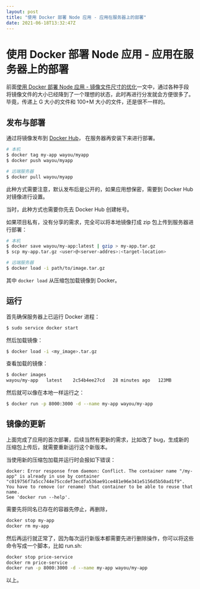```yaml
---
layout: post
title: "使用 Docker 部署 Node 应用 - 应用在服务器上的部署"
date: 2021-06-18T13:32:47Z
---
```

# 使用 Docker 部署 Node 应用 - 应用在服务器上的部署

前面[使用 Docker 部署 Node 应用 - 镜像文件尺寸的优化](https://github.com/wayou/wayou.github.io/issues/282)一文中，通过各种手段将镜像文件的大小已经降到了一个理想的状态，此时再进行分发就会方便很多了。毕竟，传递上 G 大小的文件和 100+M 大小的文件，还是很不一样的。

## 发布与部署

通过将镜像发布到 [Docker Hub](https://hub.docker.com/)， 在服务器再安装下来进行部署。

```sh
# 本机
$ docker tag my-app wayou/myapp
$ docker push wayou/myapp

# 远端服务器
$ docker pull wayou/myapp
```

此种方式需要注意，默认发布后是公开的，如果应用想保密，需要到 Docker Hub 对镜像进行设置。

当时，此种方式也需要你先去 Docker Hub 创建帐号。

如果项目私有，没有分享的需求，完全可以将本地镜像打成 zip 包上传到服务器进行部署：

```sh
# 本机
$ docker save wayou/my-app:latest | gzip > my-app.tar.gz
$ scp my-app.tar.gz <user>@<server-addres>:<target-location>

# 远端服务器
$ docker load -i path/to/image.tar.gz
```

其中 `docker load` 从压缩包加载镜像到 Docker。


## 运行

首先确保服务器上已运行 Docker 进程：

```sh
$ sudo service docker start
```

然后加载镜像：

```sh
$ docker load -i <my_image>.tar.gz
```

查看加载的镜像：

```sh
$ docker images
wayou/my-app   latest    2c54b4ee27cd   28 minutes ago   123MB
```

然后就可以像在本地一样运行之：

```sh
$ docker run -p 8000:3000 -d --name my-app wayou/my-app
```

## 镜像的更新

上面完成了应用的首次部署，后续当然有更新的需求，比如改了 bug，生成新的压缩包上传后，就需要重新运行这个新版本。

当使用新的压缩包加载并运行时会报如下错误：

```
docker: Error response from daemon: Conflict. The container name "/my-app" is already in use by container "c019756f7a5cc744e75ccdef3ecdfa536ae91ce481e96e341e5156d5b50ad1f9". You have to remove (or rename) that container to be able to reuse that name.
See 'docker run --help'.
```

需要先将同名已存在的容器先停止，再删除，

```sh
docker stop my-app
docker rm my-app
```

然后再运行就正常了，因为每次运行新版本都需要先进行删除操作，你可以将这些命令写成一个脚本，比如 run.sh:

```sh
docker stop price-service
docker rm price-service
docker run -p 8000:3000 -d --name my-app wayou/my-app
```

以上。

